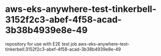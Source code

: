# aws-eks-anywhere-test-tinkerbell-3152f2c3-abef-4f58-acad-3b38b4939e8e-49
repository for use with E2E test job aws-eks-anywhere-test-tinkerbell:3152f2c3-abef-4f58-acad-3b38b4939e8e-49
